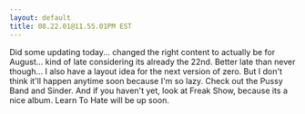```yaml
---
layout: default
title: 08.22.01@11.55.01PM EST
---
```


Did some updating today... changed the right content to actually be for
August... kind of late considering its already the 22nd. Better late than
never though... I also have a layout idea for the next version of zero. But I
don't think it'll happen anytime soon because I'm so lazy. Check out the Pussy
Band and Sinder. And if you haven't yet, look at Freak Show, because its a
nice album. Learn To Hate will be up soon.

